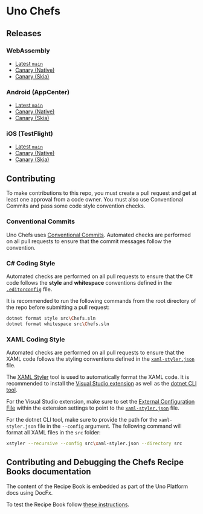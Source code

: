 # Uno Chefs

## Releases

### WebAssembly

- [Latest `main`](https://green-wave-0d2d8e10f.2.azurestaticapps.net/)
- [Canary (Native)](https://green-wave-0d2d8e10f-canary.eastus2.2.azurestaticapps.net/)
- [Canary (Skia)](https://green-wave-0d2d8e10f-canaryskia.eastus2.2.azurestaticapps.net/)

### Android (AppCenter)

- [Latest `main`](https://appcenter.ms/orgs/unoplatform/apps/Uno-Chefs/distribute/releases)
- [Canary (Native)](https://appcenter.ms/orgs/unoplatform/apps/Uno-Chefs-Canary/distribute/releases)
- [Canary (Skia)](https://play.google.com/store/apps/details?id=uno.platform.chefs.skia_canary)

### iOS (TestFlight)

- [Latest `main`](https://testflight.apple.com/v1/app/6448395831)
- [Canary (Native)](https://testflight.apple.com/v1/app/6448395937)
- [Canary (Skia)](https://testflight.apple.com/v1/app/6742193286)

## Contributing

To make contributions to this repo, you must create a pull request and get at least one approval from a code owner. You must also use Conventional Commits and pass some code style convention checks.

### Conventional Commits

Uno Chefs uses [Conventional Commits](https://www.conventionalcommits.org/en/v1.0.0/). Automated checks are performed on all pull requests to ensure that the commit messages follow the convention.

### C# Coding Style

Automated checks are performed on all pull requests to ensure that the C# code follows the **style** and **whitespace** conventions defined in the [`.editorconfig`](https://github.com/unoplatform/uno.chefs/blob/main/src/.editorconfig) file.

It is recommended to run the following commands from the root directory of the repo before submitting a pull request:

```bash
dotnet format style src\Chefs.sln
dotnet format whitespace src\Chefs.sln
```

### XAML Coding Style

Automated checks are performed on all pull requests to ensure that the XAML code follows the styling conventions defined in the [`xaml-styler.json`](https://github.com/unoplatform/uno.chefs/blob/main/src/xaml-styler.json) file.

The [XAML Styler](https://github.com/Xavalon/XamlStyler/wiki) tool is used to automatically format the XAML code. It is recommended to install the [Visual Studio extension](https://marketplace.visualstudio.com/items?itemName=TeamXavalon.XAMLStyler2022) as well as the [dotnet CLI tool](https://www.nuget.org/packages/XamlStyler.Console).

For the Visual Studio extension, make sure to set the [External Configuration File](https://github.com/Xavalon/XamlStyler/wiki/XAML-Styler-Configuration#external-configuration-file) within the extension settings to point to the [`xaml-styler.json`](https://github.com/unoplatform/uno.chefs/blob/main/src/xaml-styler.json) file.

For the dotnet CLI tool, make sure to provide the path for the `xaml-styler.json` file in the `--config` argument. The following command will format all XAML files in the `src` folder:

```bash
xstyler --recursive --config src\xaml-styler.json --directory src
```

## Contributing and Debugging the Chefs Recipe Books documentation

The content of the Recipe Book is embedded as part of the Uno Platform docs using DocFx.

To test the Recipe Book follow [these instructions](/doc/docs-setup-local.md).
